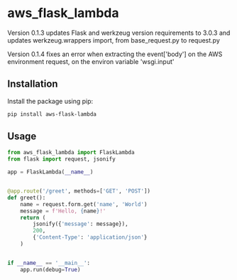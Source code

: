 # aws_flask_lambda

Version 0.1.3 updates Flask and werkzeug version requirements to 3.0.3 and updates werkzeug.wrappers import, from base_request.py to request.py

Version 0.1.4 fixes an error when extracting the event['body'] on the AWS environment request, on the environ variable 'wsgi.input'

## Installation

Install the package using pip:

```sh
pip install aws-flask-lambda
```

## Usage

```python
from aws_flask_lambda import FlaskLambda
from flask import request, jsonify

app = FlaskLambda(__name__)


@app.route('/greet', methods=['GET', 'POST'])
def greet():
    name = request.form.get('name', 'World')
    message = f'Hello, {name}!'
    return (
        jsonify({'message': message}),
        200,
        {'Content-Type': 'application/json'}
    )


if __name__ == '__main__':
    app.run(debug=True)

```
